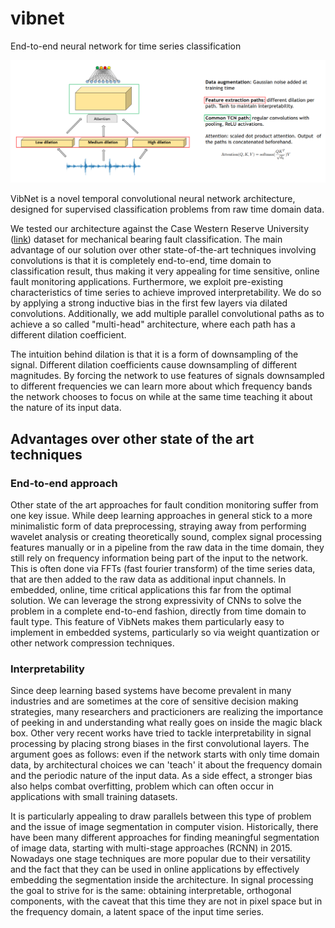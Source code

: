 # vibnet
End-to-end neural network for time series classification

![vibnet](resources/vndiagram.png)

VibNet is a novel temporal convolutional neural network architecture, designed for supervised classification problems from raw time domain data.

We tested our architecture against the Case Western Reserve University ([link](https://csegroups.case.edu/bearingdatacenter/pages/welcome-case-western-reserve-university-bearing-data-center-website)) dataset for mechanical bearing fault classification.
The main advantage of our solution over other state-of-the-art techniques involving convolutions is that it is completely end-to-end, time domain to classification result, thus making it very appealing for time sensitive, online fault monitoring applications. Furthermore, we exploit pre-existing characteristics of time series to achieve improved interpretability. We do so by applying a strong inductive bias in the first few layers via dilated convolutions. Additionally, we add multiple parallel convolutional paths as to achieve a so called "multi-head" architecture, where each path has a different dilation coefficient. 

The intuition behind dilation is that it is a form of downsampling of the signal. Different dilation coefficients cause downsampling of different magnitudes. By forcing the network to use features of signals downsampled to different frequencies we can learn more about which frequency bands the network chooses to focus on while at the same time teaching it about the nature of its input data. 

## Advantages over other state of the art techniques

### End-to-end approach

Other state of the art approaches for fault condition monitoring suffer from one key issue. While deep learning approaches in general stick to a more minimalistic form of data preprocessing, straying away from performing wavelet analysis or creating theoretically sound, complex signal processing features manually or in a pipeline from the raw data in the time domain, they still rely on frequency information being part of the input to the network. This is often done via FFTs (fast fourier transform)
of the time series data, that are then added to the raw data as additional input channels. In embedded, online, time critical applications this far from the optimal solution. We can leverage the strong expressivity of CNNs to solve the problem in a complete end-to-end fashion, directly from time domain to fault type. This feature of VibNets makes them particularly easy to implement in embedded systems, particularly so via weight quantization or other network compression techniques.

### Interpretability

Since deep learning based systems have become prevalent in many industries and are sometimes at the core of sensitive decision making strategies, many researchers and practicioners are realizing the importance of peeking in and understanding what really goes on inside the magic black box. Other very recent works have tried to tackle interpretability in signal processing by placing strong biases in the first convolutional layers. The argument goes as follows: even if the network starts with only time domain data, by architectural choices we can 'teach' it about the frequency domain and the periodic nature of the input data. As a side effect, a stronger bias also helps combat overfitting, problem which can often occur in applications with small training datasets.

It is particularly appealing to draw parallels between this type of problem and the issue of image segmentation in computer vision. Historically, there have been many different approaches for finding meaningful segmentation of image data, starting with multi-stage approaches (RCNN) in 2015. Nowadays one stage techniques are more popular due to their versatility and the fact that they can be used in online applications by effectively embedding the segmentation inside the architecture. In signal processing the goal to strive for is the same: obtaining interpretable, orthogonal components, with the caveat that this time they are not in pixel space but in the frequency domain, a latent space of the input time series. 


